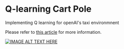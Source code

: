 # Q-learning Cart Pole
Implementing Q learning for openAI's taxi environmnent

Please refer to [this article](https://www.datamachinist.com/reinforcement-learning/part-6-q-learning-for-continuous-state-problems/) for more information.


[![IMAGE ALT TEXT HERE](http://img.youtube.com/vi/-5m90K94TWo&/0.jpg)](http://www.youtube.com/watch?v=-5m90K94TWo&)


